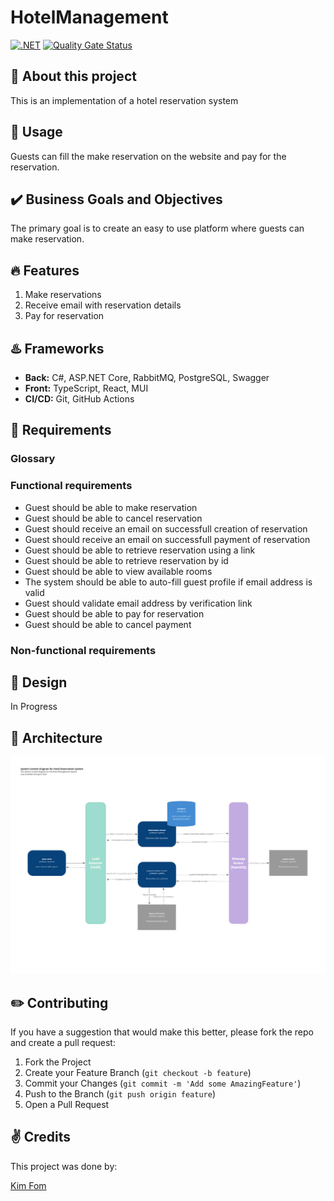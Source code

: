 # HotelManagement

[![.NET](https://github.com/kimfom01/HotelBackend/actions/workflows/dotnet.yml/badge.svg)](https://github.com/kimfom01/HotelBackend/actions/workflows/dotnet.yml) [![Quality Gate Status](https://sonarcloud.io/api/project_badges/measure?project=kimfom01_HotelReservationSystem&metric=alert_status)](https://sonarcloud.io/summary/new_code?id=kimfom01_HotelReservationSystem)

## :wave: About this project

This is an implementation of a hotel reservation system

## :game_die: Usage

Guests can fill the make reservation on the website and pay for the reservation.

## :heavy_check_mark: Business Goals and Objectives

The primary goal is to create an easy to use platform where guests can make reservation.

## :fire: Features

1. Make reservations
2. Receive email with reservation details
3. Pay for reservation

## :hotsprings: Frameworks

- **Back:** C#, ASP.NET Core, RabbitMQ, PostgreSQL, Swagger
- **Front:** TypeScript, React, MUI
- **CI/CD:** Git, GitHub Actions

<!-- ## :heavy_exclamation_mark: Prerequisites

ToDo

## :wrench: Installation

ToDo

## :ferry: Docker compose

### Front (subject to change)

Navigate to `/frontend` directory

```bash
cd /front
```

#### Add environment variables in .env file in `/front/` directory

Replace `<<placeholder>>` with actual

```plaintext
VITE_API_URL=http://localhost:8081/api/v1 #<<this is the order service because we haven't setup api gateway>>
VITE_AUTH_LOGIN_URL=http://localhost:8080/realms/prototype/protocol/openid-connect/token #<<this is keycloak url>>
VITE_AUTH_GRANT_TYPE=<<place your grant type from keycload (currently "password")>>
VITE_AUTH_CLIENT_ID=<<place your client id from keycloak>>
VITE_AUTH_CLIENT_SECRET=<<place your client secret form keycloak>>
VITE_AUTH_REGISTER_URL=http://localhost:8082/keycloak/register #<<registration end point from user service>>
VITE_APP_TITLE=Quests Manager
VITE_YANDEX_API_KEY=<<your yandex api key here>>
```

#### Build and Run

```bash
docker compose up -d
```

To rebuild the image, add `--build`

#### Open the [http://localhost:3000](http://localhost:3000) to access the website -->

## :bookmark_tabs: Requirements

### Glossary

### Functional requirements

- Guest should be able to make reservation
- Guest should be able to cancel reservation
- Guest should receive an email on successfull creation of reservation
- Guest should receive an email on successfull payment of reservation
- Guest should be able to retrieve reservation using a link
- Guest should be able to retrieve reservation by id
- Guest should be able to view available rooms
- The system should be able to auto-fill guest profile if email address is valid
- Guest should validate email address by verification link
- Guest should be able to pay for reservation
- Guest should be able to cancel payment

### Non-functional requirements

<!-- ![quests-manager - Quality attributes](https://github.com/Maxkoz777/quests-manager/assets/54961113/08f5af41-65f0-405b-9d15-bddebad4a071) -->

<!-- ### User stories

![quests-manager - User stories](https://github.com/Maxkoz777/quests-manager/assets/54961113/c59d8c5f-f78b-4d9a-866a-fd93c3110829) -->

## :art: Design

In Progress

## :hammer: Architecture

![architecture](./assets/architecture.jpg)

<!-- ## :link: Links

- [Swagger]()
- [Backend]()
- [Figma]() -->

<!-- ## :movie_camera: Demo

![Demo]() -->

## :pencil2: Contributing

If you have a suggestion that would make this better, please fork the repo and create a pull request:

1. Fork the Project
2. Create your Feature Branch (`git checkout -b feature`)
3. Commit your Changes (`git commit -m 'Add some AmazingFeature'`)
4. Push to the Branch (`git push origin feature`)
5. Open a Pull Request

<!-- ## :lock: License

[![License: CC BY 4.0](https://img.shields.io/badge/License-CC_BY_4.0-lightgrey.svg)](https://creativecommons.org/licenses/by/4.0/) -->

## :v: Credits

This project was done by:

[Kim Fom](https://github.com/kimfom01)
